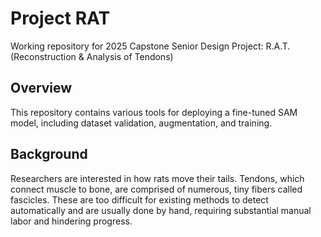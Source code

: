 # Project RAT
Working repository for 2025 Capstone Senior Design Project: R.A.T. (Reconstruction & Analysis of Tendons)

## Overview
This repository contains various tools for deploying a fine-tuned SAM model, including dataset validation, augmentation, and training.

## Background
Researchers are interested in how rats move their tails. Tendons,
which connect muscle to bone, are comprised of numerous, tiny
fibers called fascicles. These are too difficult for existing
methods to detect automatically and are usually done by hand,
requiring substantial manual labor and hindering progress.​